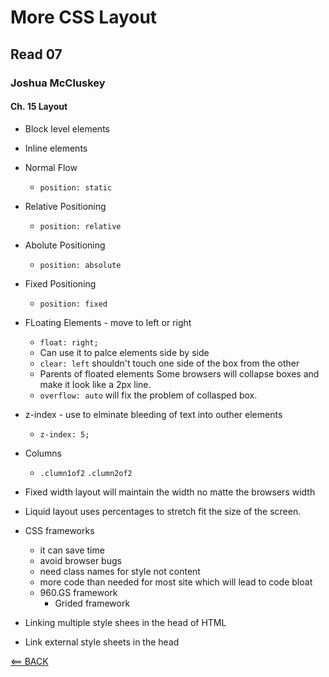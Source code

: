 # More CSS Layout

## Read 07

### Joshua McCluskey

#### Ch. 15 Layout

- Block level elements
- Inline elements
- Normal Flow
  - `position: static`
- Relative Positioning
  - `position: relative`
- Abolute Positioning
  - `position: absolute`
- Fixed Positioning
  - `position: fixed`
- FLoating Elements - move to left or right
  - `float: right;`
  - Can use it to palce elements side by side
  - `clear: left` shouldn't touch one side of the box from the other
  - Parents of floated elements Some browsers will collapse boxes and make it look like a 2px line.
  - `overflow: auto` will fix the problem of collasped box.

- z-index - use to elminate bleeding of text into outher elements
  - `z-index: 5;`

- Columns
  - `.clumn1of2` `.clumn2of2`

- Fixed width layout will maintain the width no matte the browsers width
- Liquid layout uses percentages to stretch fit the size of the screen.

- CSS frameworks 
  - it can save time
  - avoid browser bugs
  - need class names for style not content
  - more code than needed for most site which will lead to code bloat
  - 960.GS framework
    - Grided framework

- Linking multiple style shees in the head of HTML
- Link external style sheets in the head


[<== BACK](../README.md)
